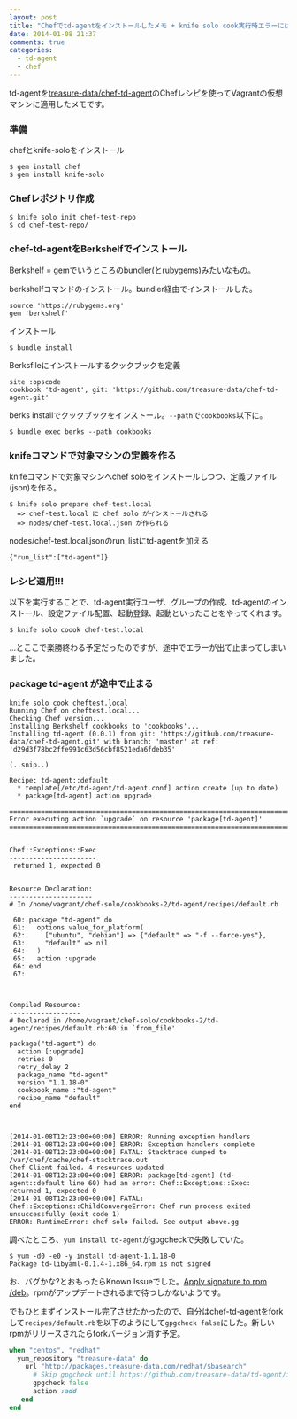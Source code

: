 ```yaml
---
layout: post
title: "Chefでtd-agentをインストールしたメモ + knife solo cook実行時エラーにはまったメモ"
date: 2014-01-08 21:37
comments: true
categories: 
  - td-agent
  - chef
---
```


td-agentを[treasure-data/chef-td-agent](https://github.com/treasure-data/chef-td-agent/)のChefレシピを使ってVagrantの仮想マシンに適用したメモです。

<!-- more -->

### 準備 

chefとknife-soloをインストール

    $ gem install chef
    $ gem install knife-solo


### Chefレポジトリ作成

    $ knife solo init chef-test-repo
    $ cd chef-test-repo/

### chef-td-agentをBerkshelfでインストール

Berkshelf = gemでいうところのbundler(とrubygems)みたいなもの。

berkshelfコマンドのインストール。bundler経由でインストールした。

``` text Gemfile
source 'https://rubygems.org'
gem 'berkshelf'
```

インストール

    $ bundle install

Berksfileにインストールするクックブックを定義

    site :opscode
    cookbook 'td-agent', git: 'https://github.com/treasure-data/chef-td-agent.git'

berks installでクックブックをインストール。`--path`で`cookbooks`以下に。

    $ bundle exec berks --path cookbooks

### knifeコマンドで対象マシンの定義を作る

knifeコマンドで対象マシンへchef soloをインストールしつつ、定義ファイル(json)を作る。

    $ knife solo prepare chef-test.local
      => chef-test.local に chef solo がインストールされる
      => nodes/chef-test.local.json が作られる

nodes/chef-test.local.jsonのrun_listにtd-agentを加える

``` text nodes/chef-test.local.json
{"run_list":["td-agent"]}
```

### レシピ適用!!!

以下を実行することで、td-agent実行ユーザ、グループの作成、td-agentのインストール、設定ファイル配置、起動登録、起動といったことをやってくれます。

    $ knife solo coook chef-test.local

...とここで楽勝終わる予定だったのですが、途中でエラーが出て止まってしまいました。

### package td-agent が途中で止まる

```
knife solo cook cheftest.local
Running Chef on cheftest.local...
Checking Chef version...
Installing Berkshelf cookbooks to 'cookbooks'...
Installing td-agent (0.0.1) from git: 'https://github.com/treasure-data/chef-td-agent.git' with branch: 'master' at ref: 'd29d3f78bc2ffe991c63d56cbf8521eda6fdeb35'

(..snip..)

Recipe: td-agent::default
  * template[/etc/td-agent/td-agent.conf] action create (up to date)
  * package[td-agent] action upgrade

================================================================================
Error executing action `upgrade` on resource 'package[td-agent]'
================================================================================


Chef::Exceptions::Exec
----------------------
 returned 1, expected 0


Resource Declaration:
---------------------
# In /home/vagrant/chef-solo/cookbooks-2/td-agent/recipes/default.rb

 60: package "td-agent" do
 61:   options value_for_platform(
 62:     ["ubuntu", "debian"] => {"default" => "-f --force-yes"},
 63:     "default" => nil
 64:   )
 65:   action :upgrade
 66: end
 67:



Compiled Resource:
------------------
# Declared in /home/vagrant/chef-solo/cookbooks-2/td-agent/recipes/default.rb:60:in `from_file'

package("td-agent") do
  action [:upgrade]
  retries 0
  retry_delay 2
  package_name "td-agent"
  version "1.1.18-0"
  cookbook_name :"td-agent"
  recipe_name "default"
end



[2014-01-08T12:23:00+00:00] ERROR: Running exception handlers
[2014-01-08T12:23:00+00:00] ERROR: Exception handlers complete
[2014-01-08T12:23:00+00:00] FATAL: Stacktrace dumped to /var/chef/cache/chef-stacktrace.out
Chef Client failed. 4 resources updated
[2014-01-08T12:23:00+00:00] ERROR: package[td-agent] (td-agent::default line 60) had an error: Chef::Exceptions::Exec:  returned 1, expected 0
[2014-01-08T12:23:00+00:00] FATAL: Chef::Exceptions::ChildConvergeError: Chef run process exited unsuccessfully (exit code 1)
ERROR: RuntimeError: chef-solo failed. See output above.gg
```

調べたところ、`yum install td-agent`がgpgcheckで失敗していた。

    $ yum -d0 -e0 -y install td-agent-1.1.18-0
    Package td-libyaml-0.1.4-1.x86_64.rpm is not signed

お、バグかな?とおもったらKnown Issueでした。[Apply signature to rpm /deb](https://github.com/treasure-data/td-agent/issues/43)。rpmがアップデートされるまで待つしかないようです。

でもひとまずインストール完了させたかったので、自分はchef-td-agentをforkして`recipes/default.rb`を以下のようにして`gpgcheck false`にした。新しいrpmがリリースされたらforkバージョン消す予定。

``` ruby recipes/default.rb
when "centos", "redhat"
  yum_repository "treasure-data" do
    url "http://packages.treasure-data.com/redhat/$basearch"
      # Skip gpgcheck until https://github.com/treasure-data/td-agent/issues/43 is fixed
      gpgcheck false
      action :add
   end
end
```

